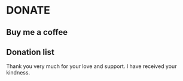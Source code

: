 # DONATE

## Buy me a coffee

<!-- @include: ./DonateMethod.md -->

## Donation list

Thank you very much for your love and support. I have received your kindness.

<!-- @include: ./DonateList.md -->